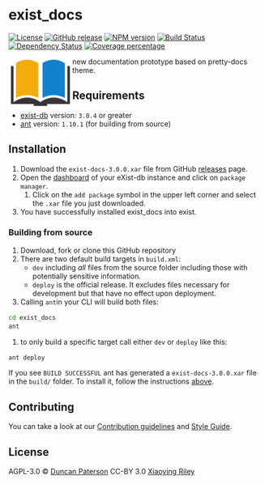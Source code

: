 # exist_docs
[![License][license-img]][license-url]
[![GitHub release][release-img]][release-url]
[![NPM version][npm-image]][npm-url]
[![Build Status][travis-image]][travis-url]
[![Dependency Status][daviddm-image]][daviddm-url]
[![Coverage percentage][coveralls-image]][coveralls-url]

<img src="icon.png" align="left" width="25%"/>

new documentation prototype based on pretty-docs theme.

## Requirements
*   [exist-db](http://exist-db.org/exist/apps/homepage/index.html) version: ``3.0.4`` or greater
*   [ant](http://ant.apache.org) version: ``1.10.1`` \(for building from source\)

## Installation
1.  Download  the ``exist-docs-3.0.0.xar`` file from GitHub [releases](https://github.com/duncdrum/exist_docs/releases) page.
2.  Open the [dashboard](http://localhost:8080/exist/apps/dashboard/index.html) of your eXist-db instance and click on ``package manager``.
    1.  Click on the ``add package`` symbol in the upper left corner and select the ``.xar`` file you just downloaded.
3.   You have successfully installed exist_docs into exist.

### Building from source
1.  Download, fork or clone this GitHub repository
2.  There are two default build targets in ``build.xml``:
    *   ``dev`` including *all* files from the source folder including those with potentially sensitive information.
    *   ``deploy`` is the official release. It excludes files necessary for development but that have no effect upon deployment.
3.  Calling ``ant``in your CLI will build both files:    
```bash
cd exist_docs
ant
```
   1. to only build a specific target call either ``dev`` or ``deploy`` like this:
   ```bash   
   ant deploy
   ```   

If you see ``BUILD SUCCESSFUL`` ant has generated a ``exist-docs-3.0.0.xar`` file in the ``build/`` folder. To install it, follow the instructions [above](#installation).

## Contributing
You can take a look at our [Contribution guidelines](.github/CONTRIBUTING.md) and [Style Guide](.github/STYLE_GUIDE.md).


## License

AGPL-3.0 © [Duncan Paterson](https://github.com/duncdrum)
CC-BY 3.0 [Xiaoying Riley](https://twitter.com/3rdwave_themes)


[license-img]: https://img.shields.io/badge/license-AGPL%20v3-blue.svg
[license-url]: https://www.gnu.org/licenses/agpl-3.0
[release-img]: https://img.shields.io/badge/release-3.0.0-green.svg
[release-url]: https://github.com/duncdrum/exist_docs/releases/latest
[npm-image]: https://badge.fury.io/js/exist_docs.svg
[npm-url]: https://npmjs.org/package/exist_docs
[travis-image]: https://travis-ci.org/duncdrum/exist_docs.svg?branch=master
[travis-url]: https://travis-ci.org/duncdrum/exist_docs
[daviddm-image]: https://david-dm.org/duncdrum/exist_docs.svg?theme=shields.io
[daviddm-url]: https://david-dm.org/duncdrum/exist_docs
[coveralls-image]: https://coveralls.io/repos/duncdrum/exist_docs/badge.svg
[coveralls-url]: https://coveralls.io/r/duncdrum/exist_docs
